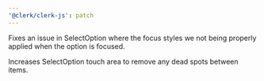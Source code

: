 ```yaml
---
'@clerk/clerk-js': patch
---
```


Fixes an issue in SelectOption where the focus styles we not being properly applied when the option is focused.

Increases SelectOption touch area to remove any dead spots between items.
